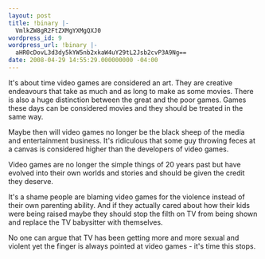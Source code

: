 ```yaml
---
layout: post
title: !binary |-
  VmlkZW8gR2FtZXMgYXMgQXJ0
wordpress_id: 9
wordpress_url: !binary |-
  aHR0cDovL3d3dy5kYW5nb2xkaW4uY29tL2Jsb2cvP3A9Ng==
date: 2008-04-29 14:55:29.000000000 -04:00
---
```

It's about time video games are considered an art. They are creative endeavours that take as much and as long to make as some movies. There is also a huge distinction between the great and the poor games. Games these days can be considered movies and they should be treated in the same way.

Maybe then will video games no longer be the black sheep of the media and entertainment business. It's ridiculous that some guy throwing feces at a canvas is considered higher than the developers of video games.

Video games are no longer the simple things of 20 years past but have evolved into their own worlds and stories and should be given the credit they deserve.

It's a shame people are blaming video games for the violence instead of their own parenting ability. And if they actually cared about how their kids were being raised maybe they should stop the filth on TV from being shown and replace the TV babysitter with themselves.

No one can argue that TV has been getting more and more sexual and violent yet the finger is always pointed at video games - it's time this stops.
